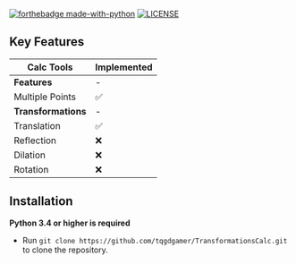[![forthebadge made-with-python](http://ForTheBadge.com/images/badges/made-with-python.svg)](https://www.python.org/) 
[![LICENSE](https://img.shields.io/badge/license-MIT-lightgrey.svg)](https://github.com/tqgdgamer/TransformationsCalc/blob/main/LICENSE)

## Key Features

| Calc Tools                | Implemented  |
|------------------------  |--------------|
| **Features** | - |
| Multiple Points | ✅ |
| **Transformations** | - |
| Translation | ✅ |
| Reflection | ❌ |
| Dilation | ❌ |
| Rotation | ❌ |

## Installation

**Python 3.4 or higher is required**

* Run `git clone https://github.com/tqgdgamer/TransformationsCalc.git` to clone the repository.